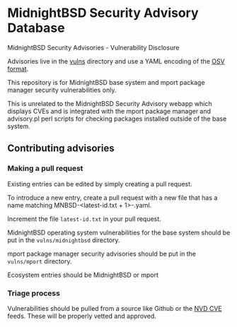 # MidnightBSD Security Advisory Database
MidnightBSD Security Advisories - Vulnerability Disclosure

Advisories live in the [vulns](vulns/) directory and use a YAML encoding of the
[OSV format](https://ossf.github.io/osv-schema/).

This repository is for MidnightBSD base system and mport package manager security vulnerabilities only.

This is unrelated to the MidnightBSD Security Advisory webapp which displays CVEs and is integrated with the mport package manager and advisory.pl perl scripts for checking packages installed outside of the base system.

## Contributing advisories

### Making a pull request

Existing entries can be edited by simply creating a pull request.

To introduce a new entry, create a pull request with a new file that has a name matching MNBSD-<latest-id.txt + 1>-<anything>.yaml.

Increment the file `latest-id.txt` in your pull request.

MidnightBSD operating system vulnerabilities for the base system should
be put in the `vulns/midnightbsd` directory.

mport package manager security advisories should be put in the `vulns/mport` directory.

Ecosystem entries should be MidnightBSD or mport

### Triage process

Vulnerabilities should be pulled from a source like Github or the [NVD CVE](https://nvd.nist.gov/vuln/data-feeds) feeds.
These will be properly vetted and approved.
